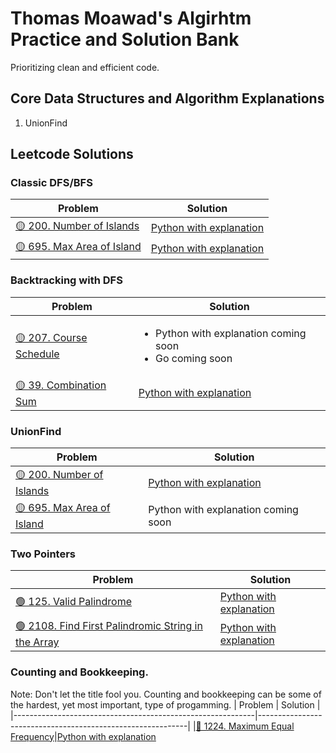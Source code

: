 # Thomas Moawad's Algirhtm Practice and Solution Bank
Prioritizing clean and efficient code.

## Core Data Structures and Algorithm Explanations
1. UnionFind

## Leetcode Solutions

### Classic DFS/BFS
| Problem | Solution |
|------------------------------------------------------------|------------------------------------------------------------|
|[🟡 200. Number of Islands](https://leetcode.com/problems/number-of-islands/)| [Python with explanation](https://leetcode.com/problems/number-of-islands/solutions/2987283/dfs-on-each-unvisited-piece-of-land-clean-code/)|
|[🟡 695. Max Area of Island](https://leetcode.com/problems/max-area-of-island/)|[Python with explanation](https://leetcode.com/problems/max-area-of-island/solutions/2995428/dfs-on-each-unvisited-piece-of-land-clean-code/)

### Backtracking with DFS
| Problem | Solution |
|------------------------------------------------------------|------------------------------------------------------------|
|[🟡 207. Course Schedule](https://leetcode.com/problems/number-of-islands/)| <ul><li>Python with explanation coming soon</li><li>Go coming soon</li></ul> 
|[🟡 39. Combination Sum](https://leetcode.com/problems/combination-sum/description/)| [Python with explanation](https://leetcode.com/problems/combination-sum/solutions/3047763/dfs-with-either-taking-or-not-taking-the-current-candidate-clean-code/)

### UnionFind
| Problem | Solution |
|------------------------------------------------------------|------------------------------------------------------------|
|[🟡 200. Number of Islands](https://leetcode.com/problems/number-of-islands/)| [Python with explanation](https://leetcode.com/problems/number-of-islands/solutions/2998347/unionfind-count-down-on-each-union-clean-code/)|
|[🟡 695. Max Area of Island](https://leetcode.com/problems/max-area-of-island/)|Python with explanation coming soon|

### Two Pointers
| Problem | Solution |
|------------------------------------------------------------|------------------------------------------------------------|
|[🟢 125. Valid Palindrome](https://leetcode.com/problems/valid-palindrome/)| [Python with explanation](https://leetcode.com/problems/valid-palindrome/solutions/3025360/two-pointers-clean-code/)
|[🟢 2108. Find First Palindromic String in the Array](https://leetcode.com/problems/find-first-palindromic-string-in-the-array/)|[Python with explanation](https://leetcode.com/problems/find-first-palindromic-string-in-the-array/solutions/3025382/iterate-until-a-valid-palindrome-is-found-clean-code/)

### Counting and Bookkeeping. 
Note: Don't let the title fool you. Counting and bookkeeping can be some of the hardest, yet most important, type of progamming.
| Problem | Solution |
|------------------------------------------------------------|------------------------------------------------------------|
|[🔴 1224. Maximum Equal Frequency](https://leetcode.com/problems/maximum-equal-frequency/)|[Python with explanation](https://leetcode.com/problems/maximum-equal-frequency/solutions/3021465/frequency-distribution-clean-code/)
